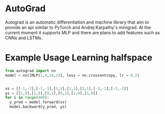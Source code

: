 # AutoGrad
Autograd is an automatic differentiation and machine library that aim to provide an api similar to PyTorch  and Andrej Karpathy's minigrad. At the current moment it supports MLP and there are plans to add features such as CNNs and LSTMs. 

# Example Usage Learning halfspace
```python
from autograd import nn
model = nn([MLP(2,4,10,2)], loss = nn.crossentropy, lr = 0.2)


xs = [[-1,-2],[-1,-1],[1,3],[1,1],[2,1],[-3,-1],[-2,-2]]
ys = [[1,0],[1,0],[0,1],[0,1],[1,0],[1,0]]
for i in range(400):
  y_pred = model.forward(xs)
  model.backward(y_pred, ys)
```